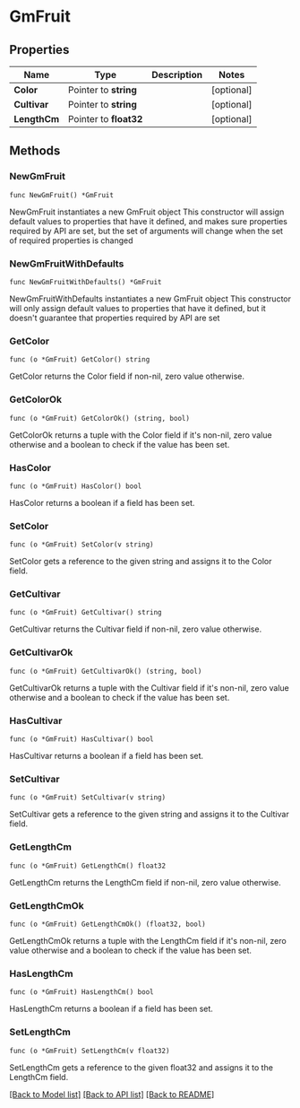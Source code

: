 # GmFruit

## Properties

Name | Type | Description | Notes
------------ | ------------- | ------------- | -------------
**Color** | Pointer to **string** |  | [optional] 
**Cultivar** | Pointer to **string** |  | [optional] 
**LengthCm** | Pointer to **float32** |  | [optional] 

## Methods

### NewGmFruit

`func NewGmFruit() *GmFruit`

NewGmFruit instantiates a new GmFruit object
This constructor will assign default values to properties that have it defined,
and makes sure properties required by API are set, but the set of arguments
will change when the set of required properties is changed

### NewGmFruitWithDefaults

`func NewGmFruitWithDefaults() *GmFruit`

NewGmFruitWithDefaults instantiates a new GmFruit object
This constructor will only assign default values to properties that have it defined,
but it doesn't guarantee that properties required by API are set

### GetColor

`func (o *GmFruit) GetColor() string`

GetColor returns the Color field if non-nil, zero value otherwise.

### GetColorOk

`func (o *GmFruit) GetColorOk() (string, bool)`

GetColorOk returns a tuple with the Color field if it's non-nil, zero value otherwise
and a boolean to check if the value has been set.

### HasColor

`func (o *GmFruit) HasColor() bool`

HasColor returns a boolean if a field has been set.

### SetColor

`func (o *GmFruit) SetColor(v string)`

SetColor gets a reference to the given string and assigns it to the Color field.

### GetCultivar

`func (o *GmFruit) GetCultivar() string`

GetCultivar returns the Cultivar field if non-nil, zero value otherwise.

### GetCultivarOk

`func (o *GmFruit) GetCultivarOk() (string, bool)`

GetCultivarOk returns a tuple with the Cultivar field if it's non-nil, zero value otherwise
and a boolean to check if the value has been set.

### HasCultivar

`func (o *GmFruit) HasCultivar() bool`

HasCultivar returns a boolean if a field has been set.

### SetCultivar

`func (o *GmFruit) SetCultivar(v string)`

SetCultivar gets a reference to the given string and assigns it to the Cultivar field.

### GetLengthCm

`func (o *GmFruit) GetLengthCm() float32`

GetLengthCm returns the LengthCm field if non-nil, zero value otherwise.

### GetLengthCmOk

`func (o *GmFruit) GetLengthCmOk() (float32, bool)`

GetLengthCmOk returns a tuple with the LengthCm field if it's non-nil, zero value otherwise
and a boolean to check if the value has been set.

### HasLengthCm

`func (o *GmFruit) HasLengthCm() bool`

HasLengthCm returns a boolean if a field has been set.

### SetLengthCm

`func (o *GmFruit) SetLengthCm(v float32)`

SetLengthCm gets a reference to the given float32 and assigns it to the LengthCm field.


[[Back to Model list]](../README.md#documentation-for-models) [[Back to API list]](../README.md#documentation-for-api-endpoints) [[Back to README]](../README.md)


